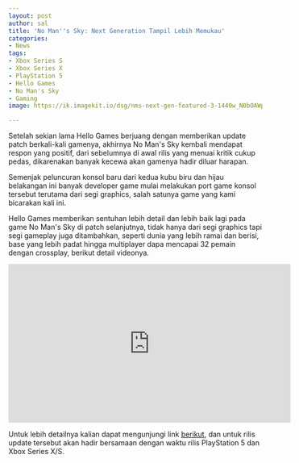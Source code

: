 ```yaml
---
layout: post
author: sal
title: 'No Man''s Sky: Next Generation Tampil Lebih Memukau'
categories:
- News
tags:
- Xbox Series S
- Xbox Series X
- PlayStation 5
- Hello Games
- No Man's Sky
- Gaming
image: https://ik.imagekit.io/dsg/nms-next-gen-featured-3-1440w_N0bOAWpiUxmc.jpg

---
```

Setelah sekian lama Hello Games berjuang dengan memberikan update patch berkali-kali gamenya, akhirnya No Man's Sky kembali mendapat respon yang positif, dari sebelumnya di awal rilis yang menuai kritik cukup pedas, dikarenakan banyak kecewa akan gamenya hadir diluar harapan.

Semenjak peluncuran konsol baru dari kedua kubu biru dan hijau belakangan ini banyak developer game mulai melakukan port game konsol tersebut terutama dari segi graphics, salah satunya game yang kami bicarakan kali ini.

Hello Games memberikan sentuhan lebih detail dan lebih baik lagi pada game No Man's Sky di patch selanjutnya, tidak hanya dari segi graphics tapi segi gameplay juga ditambahkan, seperti dunia yang lebih ramai dan berisi, base yang lebih padat hingga multiplayer dapa mencapai 32 pemain dengan crossplay, berikut detail videonya.

<div class="embed-container">
<iframe width="560" height="315" src="https://www.youtube.com/embed/jRnOtGftJek" frameborder="0" allow="accelerometer; autoplay; clipboard-write; encrypted-media; gyroscope; picture-in-picture" allowfullscreen></iframe>
</div>

Untuk lebih detailnya kalian dapat mengunjungi link [berikut](https://www.nomanssky.com/next-generation-update/), dan untuk rilis update tersebut akan hadir bersamaan dengan waktu rilis PlayStation 5 dan Xbox Series X/S.